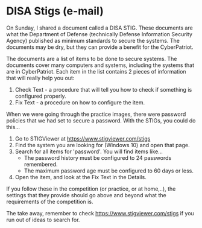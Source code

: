 # DISA Stigs (e-mail)

On Sunday, I shared a document called a DISA STIG.  These documents are what the Department of Defense (technically Defense Information Security Agency) published as minimum standards to secure the systems.  The documents may be dry, but they can provide a benefit for the CyberPatriot.

The documents are a list of items to be done to secure systems.  The documents cover many computers and systems, including the systems that are in CyberPatriot.  Each item in the list contains 2 pieces of information that will really help you out:

1. Check Text - a procedure that will tell you how to check if something is configured properly.
2. Fix Text - a procedure on how to configure the item.

When we were going through the practice images, there were password policies that we had set to secure a password.  With the STIGs, you could do this...

1. Go to STIGViewer at https://www.stigviewer.com/stigs
2. Find the system you are looking for (Windows 10) and open that page.
3. Search for all items for 'password'.  You will find items like...
    - The password history must be configured to 24 passwords remembered.
    - The maximum password age must be configured to 60 days or less.	
4. Open the item, and look at the Fix Text in the Details.

If you follow these in the competition (or practice, or at home,..), the settings that they provide should go above and beyond what the requirements of the competition is.

The take away, remember to check https://www.stigviewer.com/stigs if you run out of ideas to search for.

